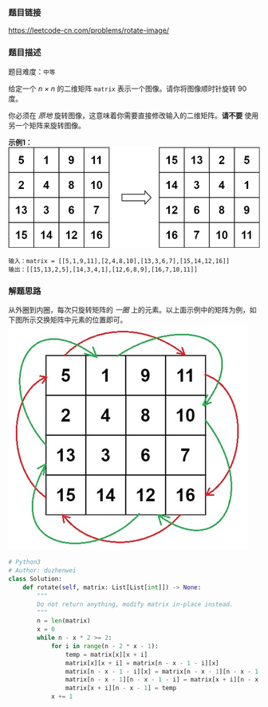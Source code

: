 ### 题目链接
https://leetcode-cn.com/problems/rotate-image/

### 题目描述
题目难度：```中等```

给定一个 *n × n* 的二维矩阵 ```matrix``` 表示一个图像。请你将图像顺时针旋转 90 度。

你必须在 *原地* 旋转图像，这意味着你需要直接修改输入的二维矩阵。**请不要** 使用另一个矩阵来旋转图像。

**示例1：**
![示意图](../assets/48题示例图.png)
```
输入：matrix = [[5,1,9,11],[2,4,8,10],[13,3,6,7],[15,14,12,16]]
输出：[[15,13,2,5],[14,3,4,1],[12,6,8,9],[16,7,10,11]]
```

### 解题思路
从外圈到内圈，每次只旋转矩阵的 *一圈* 上的元素。以上面示例中的矩阵为例，如下图所示交换矩阵中元素的位置即可。
![题解示意图](../assets/48.题解示意图.jpg)

```python
# Python3
# Author: duzhenwei
class Solution:
    def rotate(self, matrix: List[List[int]]) -> None:
        """
        Do not return anything, modify matrix in-place instead.
        """
        n = len(matrix)
        x = 0
        while n - x * 2 >= 2:
            for i in range(n - 2 * x - 1):
                temp = matrix[x][x + i]
                matrix[x][x + i] = matrix[n - x - 1 - i][x]
                matrix[n - x - 1 - i][x] = matrix[n - x - 1][n - x - 1 - i]
                matrix[n - x - 1][n - x - 1 - i] = matrix[x + i][n - x - 1]
                matrix[x + i][n - x - 1] = temp
            x += 1
```